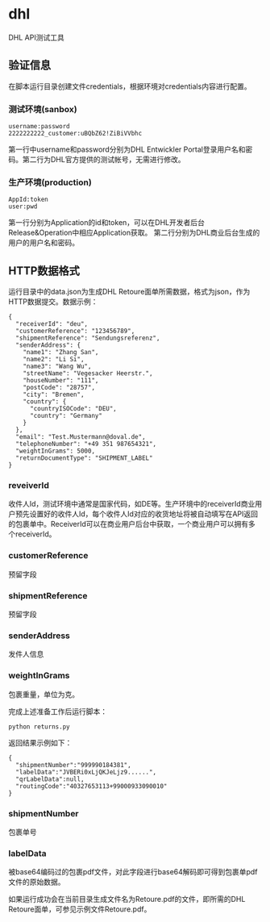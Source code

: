 # dhl
DHL API测试工具

## 验证信息
在脚本运行目录创建文件credentials，根据环境对credentials内容进行配置。
### 测试环境(sanbox)
```
username:password
2222222222_customer:uBQbZ62!ZiBiVVbhc
```

第一行中username和password分别为DHL Entwickler Portal登录用户名和密码。第二行为DHL官方提供的测试帐号，无需进行修改。  

### 生产环境(production)
```
AppId:token
user:pwd
```
第一行分别为Application的id和token，可以在DHL开发者后台Release&Operation中相应Application获取。
第二行分别为DHL商业后台生成的用户的用户名和密码。

## HTTP数据格式
运行目录中的data.json为生成DHL Retoure面单所需数据，格式为json，作为HTTP数据提交。数据示例：
```
{
  "receiverId": "deu",
  "customerReference": "123456789",
  "shipmentReference": "Sendungsreferenz",
  "senderAddress": {
    "name1": "Zhang San",
    "name2": "Li Si",
    "name3": "Wang Wu",
    "streetName": "Vegesacker Heerstr.",
    "houseNumber": "111",
    "postCode": "28757",
    "city": "Bremen",
    "country": {
      "countryISOCode": "DEU",
      "country": "Germany"
    }
  },
  "email": "Test.Mustermann@doval.de",
  "telephoneNumber": "+49 351 987654321",
  "weightInGrams": 5000,
  "returnDocumentType": "SHIPMENT_LABEL"
}
```
### reveiverId
收件人Id，测试环境中通常是国家代码，如DE等。生产环境中的receiverId商业用户预先设置好的收件人Id，每个收件人Id对应的收货地址将被自动填写在API返回的包裹单中。ReceiverId可以在商业用户后台中获取，一个商业用户可以拥有多个receiverId。
### customerReference
预留字段
### shipmentReference
预留字段
### senderAddress
发件人信息
### weightInGrams
包裹重量，单位为克。

完成上述准备工作后运行脚本：
```
python returns.py
```
返回结果示例如下：
```
{
  "shipmentNumber":"999990184381",
  "labelData":"JVBERi0xLjQKJeLjz9......",
  "qrLabelData":null,
  "routingCode":"40327653113+99000933090010"
}
```
### shipmentNumber
包裹单号
### labelData
被base64编码过的包裹pdf文件，对此字段进行base64解码即可得到包裹单pdf文件的原始数据。

如果运行成功会在当前目录生成文件名为Retoure.pdf的文件，即所需的DHL Retoure面单，可参见示例文件Retoure.pdf。
